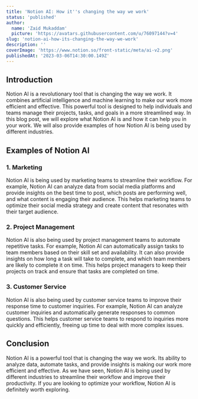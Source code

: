 ```yaml
---
title: 'Notion AI: How it''s changing the way we work'
status: 'published'
author:
  name: 'Zaid Mukaddam'
  picture: 'https://avatars.githubusercontent.com/u/76097144?v=4'
slug: 'notion-ai-how-its-changing-the-way-we-work'
description: ''
coverImage: 'https://www.notion.so/front-static/meta/ai-v2.png'
publishedAt: '2023-03-06T14:30:00.149Z'
---
```


## Introduction

Notion AI is a revolutionary tool that is changing the way we work. It combines artificial intelligence and machine learning to make our work more efficient and effective. This powerful tool is designed to help individuals and teams manage their projects, tasks, and goals in a more streamlined way. In this blog post, we will explore what Notion AI is and how it can help you in your work. We will also provide examples of how Notion AI is being used by different industries.

## Examples of Notion AI

### 1\. Marketing

Notion AI is being used by marketing teams to streamline their workflow. For example, Notion AI can analyze data from social media platforms and provide insights on the best time to post, which posts are performing well, and what content is engaging their audience. This helps marketing teams to optimize their social media strategy and create content that resonates with their target audience.

### 2\. Project Management

Notion AI is also being used by project management teams to automate repetitive tasks. For example, Notion AI can automatically assign tasks to team members based on their skill set and availability. It can also provide insights on how long a task will take to complete, and which team members are likely to complete it on time. This helps project managers to keep their projects on track and ensure that tasks are completed on time.

### 3\. Customer Service

Notion AI is also being used by customer service teams to improve their response time to customer inquiries. For example, Notion AI can analyze customer inquiries and automatically generate responses to common questions. This helps customer service teams to respond to inquiries more quickly and efficiently, freeing up time to deal with more complex issues.

## Conclusion

Notion AI is a powerful tool that is changing the way we work. Its ability to analyze data, automate tasks, and provide insights is making our work more efficient and effective. As we have seen, Notion AI is being used by different industries to streamline their workflow and improve their productivity. If you are looking to optimize your workflow, Notion AI is definitely worth exploring.


